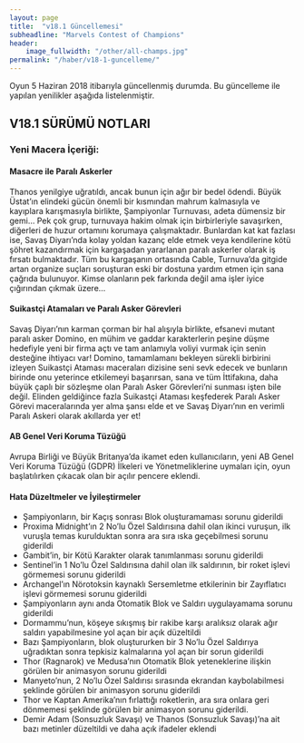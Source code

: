 ```yaml
---
layout: page
title:  "v18.1 Güncellemesi"
subheadline: "Marvels Contest of Champions"
header:
    image_fullwidth: "/other/all-champs.jpg"
permalink: "/haber/v18-1-guncelleme/"    
---
```


Oyun 5 Haziran 2018 itibarıyla güncellenmiş durumda. Bu güncelleme ile yapılan yenilikler aşağıda listelenmiştir.

## V18.1 SÜRÜMÜ NOTLARI

### Yeni Macera İçeriği:
#### Masacre ile Paralı Askerler
Thanos yenilgiye uğratıldı, ancak bunun için ağır bir bedel ödendi. Büyük Üstat’ın elindeki gücün önemli bir kısmından mahrum kalmasıyla ve kayıplara karışmasıyla birlikte, Şampiyonlar Turnuvası, adeta dümensiz bir gemi… Pek çok grup, turnuvaya hakim olmak için birbirleriyle savaşırken, diğerleri de huzur ortamını korumaya çalışmaktadır. Bunlardan kat kat fazlası ise, Savaş Diyarı’nda kolay yoldan kazanç elde etmek veya kendilerine kötü şöhret kazandırmak için kargaşadan yararlanan paralı askerler olarak iş fırsatı bulmaktadır. Tüm bu kargaşanın ortasında Cable, Turnuva’da gitgide artan organize suçları soruşturan eski bir dostuna yardım etmen için sana çağrıda bulunuyor. Kimse olanların pek farkında değil ama işler iyice çığırından çıkmak üzere…

#### Suikastçi Atamaları ve Paralı Asker Görevleri
Savaş Diyarı’nın karman çorman bir hal alışıyla birlikte, efsanevi mutant paralı asker Domino, en mühim ve gaddar karakterlerin peşine düşme hedefiyle yeni bir firma açtı ve tam anlamıyla voliyi vurmak için senin desteğine ihtiyacı var! Domino, tamamlamanı bekleyen sürekli birbirini izleyen Suikastçi Ataması maceraları dizisine seni sevk edecek ve bunların birinde onu yeterince etkilemeyi başarırsan, sana ve tüm İttifakına, daha büyük çaplı bir sözleşme olan Paralı Asker Görevleri’ni sunması işten bile değil. Elinden geldiğince fazla Suikastçi Ataması keşfederek Paralı Asker Görevi maceralarında yer alma şansı elde et ve Savaş Diyarı’nın en verimli Paralı Askeri olarak akıllarda yer et!

#### AB Genel Veri Koruma Tüzüğü
Avrupa Birliği ve Büyük Britanya’da ikamet eden kullanıcıların, yeni AB Genel Veri Koruma Tüzüğü (GDPR) İlkeleri ve Yönetmeliklerine uymaları için, oyun başlatılırken çıkacak olan bir açılır pencere eklendi.

#### Hata Düzeltmeler ve İyileştirmeler
* Şampiyonların, bir Kaçış sonrası Blok oluşturamaması sorunu giderildi
* Proxima Midnight’ın 2 No’lu Özel Saldırısına dahil olan ikinci vuruşun, ilk vuruşla temas kurulduktan sonra ara sıra ıska geçebilmesi sorunu giderildi
* Gambit’in, bir Kötü Karakter olarak tanımlanması sorunu giderildi
* Sentinel’in 1 No’lu Özel Saldırısına dahil olan ilk saldırının, bir roket işlevi görmemesi sorunu giderildi
* Archangel’ın Nörotoksin kaynaklı Sersemletme etkilerinin bir Zayıflatıcı işlevi görmemesi sorunu giderildi
* Şampiyonların aynı anda Otomatik Blok ve Saldırı uygulayamama sorunu giderildi
* Dormammu’nun, köşeye sıkışmış bir rakibe karşı aralıksız olarak ağır saldırı yapabilmesine yol açan bir açık düzeltildi
* Bazı Şampiyonların, blok oluştururken bir 3 No’lu Özel Saldırıya uğradıktan sonra tepkisiz kalmalarına yol açan bir sorun giderildi
* Thor (Ragnarok) ve Medusa’nın Otomatik Blok yeteneklerine ilişkin görülen bir animasyon sorunu giderildi
* Manyeto’nun, 2 No’lu Özel Saldırısı sırasında ekrandan kaybolabilmesi şeklinde görülen bir animasyon sorunu giderildi
* Thor ve Kaptan Amerika’nın fırlattığı roketlerin, ara sıra onlara geri dönmemesi şeklinde görülen bir animasyon sorunu giderildi.
* Demir Adam (Sonsuzluk Savaşı) ve Thanos (Sonsuzluk Savaşı)’na ait bazı metinler düzeltildi ve daha açık ifadeler eklendi
